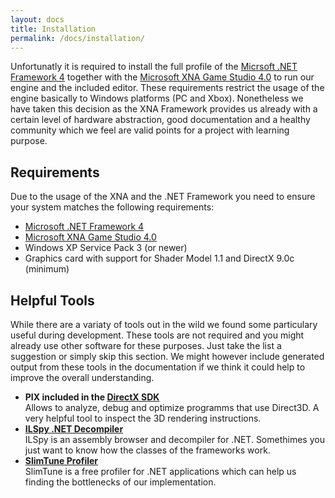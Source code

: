 ```yaml
---
layout: docs
title: Installation
permalink: /docs/installation/
---
```

Unfortunatly it is required to install the full profile of the [Micrsoft .NET Framework 4][dotnet] together with the [Microsoft XNA Game Studio 4.0][xna] to run our engine and the included editor. These requirements restrict the usage of the engine basically to Windows platforms (PC and Xbox). Nonetheless we have taken this decision as the XNA Framework provides us already with a certain level of hardware abstraction, good documentation and a healthy community which we feel are valid points for a project with learning purpose. 

## Requirements

Due to the usage of the XNA and the .NET Framework you need to ensure your system matches the following requirements:

* [Microsoft .NET Framework 4][dotnet]
* [Microsoft XNA Game Studio 4.0][xna]
* Windows XP Service Pack 3 (or newer)
* Graphics card with support for Shader Model 1.1 and DirectX 9.0c (minimum)

## Helpful Tools

While there are a variaty of tools out in the wild we found some particulary useful during development. These tools are not required and you might already use other software for these purposes. Just take the list a suggestion or simply skip this section. We might however include generated output from these tools in the documentation if we think it could help to improve the overall understanding.

* **PIX included in the [DirectX SDK][directx]**  
  Allows to analyze, debug and optimize programms that use Direct3D. A very helpful tool to inspect the 3D rendering instructions. 
* **[ILSpy .NET Decompiler][ilspy]**  
  ILSpy is an assembly browser and decompiler for .NET. Somethimes you just want to know how the classes of the frameworks work.
* **[SlimTune Profiler][slimtune]**  
  SlimTune is a free profiler for .NET applications which can help us finding the bottlenecks of our implementation.

[dotnet]: http://www.microsoft.com/en-us/download/details.aspx?id=17718
[xna]: http://www.microsoft.com/en-us/download/details.aspx?id=23714
[directx]: http://www.microsoft.com/en-us/download/details.aspx?id=6812
[ilspy]: http://ilspy.net/
[slimtune]: https://code.google.com/p/slimtune/
